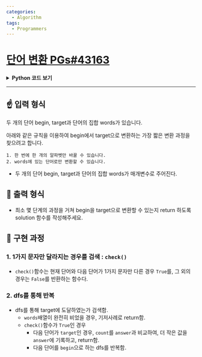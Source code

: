```yaml
---
categories:
  - Algorithm
tags:
  - Programmers
---
```

# [단어 변환 PGs#43163](https://programmers.co.kr/learn/courses/30/lessons/43163)

<details>
<summary><b>Python 코드 보기</b></summary>
<div markdown="1">

```python
import copy
answer = 99

def check(origin, dest, target):  # 1가지 글자만 달라지는 경우
    change = 0
    
    for i in range(0,len(origin)):
        if origin[i] != dest[i]:
            change += 1
        if change > 1:
            return 0
    if change == 1:
        # print(origin, "->", dest,", target:", target)
        return 1
    
def dfs(begin, target, words, count):
    global answer
    count += 1
    if words == []:                     # word가 더 없는 기저사례
        return
    
    for nextWord in words:
        if check(begin, nextWord, target):
            if nextWord == target:      # 원하는 단어 완성
                answer = min(answer, count)
                return
            nextWords = copy.copy(words)
            nextWords.remove(nextWord)
            dfs(nextWord, target, nextWords, count)
    
def solution(begin, target, words):
    global answer
    words.sort()
    
    dfs(begin, target, words, 0)
    
    if answer > 50:
        return 0
    return answer
```

</div>
</details>

- - -

## ☝ 입력 형식

두 개의 단어 begin, target과 단어의 집합 words가 있습니다.

아래와 같은 규칙을 이용하여 begin에서 target으로 변환하는 가장 짧은 변환 과정을 찾으려고 합니다.

```
1. 한 번에 한 개의 알파벳만 바꿀 수 있습니다.
2. words에 있는 단어로만 변환할 수 있습니다.
```

+ 두 개의 단어 begin, target과 단어의 집합 words가 매개변수로 주어진다.

## 🤞 출력 형식

+ 최소 몇 단계의 과정을 거쳐 begin을 target으로 변환할 수 있는지 return 하도록 solution 함수를 작성해주세요.

## 🤟 구현 과정

### 1. 1가지 문자만 달라지는 경우를 검색 : `check()`

+ `check()`함수는  현재 단어와 다음 단어가 1가지 문자만 다른 경우 `True`를, 그 외의 경우는 `False`를 반환하는 함수다.

### 2. dfs를 통해 반복

+ dfs를 통해 target에 도달하였는가 검색함.
	+ `words`배열이 완전히 비었을 경우, 기저사례로 return함.
	+ `check()`함수가 `True`인 경우
		+ 다음 단어가 `target`인 경우, `count`를 `answer`과 비교하여, 더 작은 값을 `answer`에 기록하고, return함.
		+ 다음 단어를 `begin`으로 하는 dfs를 반복함.

